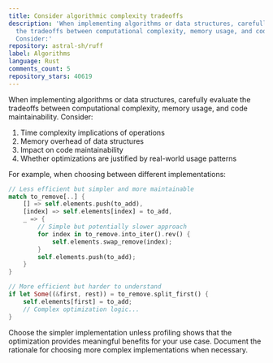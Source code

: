 ```yaml
---
title: Consider algorithmic complexity tradeoffs
description: 'When implementing algorithms or data structures, carefully evaluate
  the tradeoffs between computational complexity, memory usage, and code maintainability.
  Consider:'
repository: astral-sh/ruff
label: Algorithms
language: Rust
comments_count: 5
repository_stars: 40619
---
```


When implementing algorithms or data structures, carefully evaluate the tradeoffs between computational complexity, memory usage, and code maintainability. Consider:

1. Time complexity implications of operations
2. Memory overhead of data structures
3. Impact on code maintainability
4. Whether optimizations are justified by real-world usage patterns

For example, when choosing between different implementations:

```rust
// Less efficient but simpler and more maintainable
match to_remove[..] {
    [] => self.elements.push(to_add),
    [index] => self.elements[index] = to_add,
    _ => {
        // Simple but potentially slower approach
        for index in to_remove.into_iter().rev() {
            self.elements.swap_remove(index);
        }
        self.elements.push(to_add);
    }
}

// More efficient but harder to understand
if let Some((&first, rest)) = to_remove.split_first() {
    self.elements[first] = to_add;
    // Complex optimization logic...
}
```

Choose the simpler implementation unless profiling shows that the optimization provides meaningful benefits for your use case. Document the rationale for choosing more complex implementations when necessary.